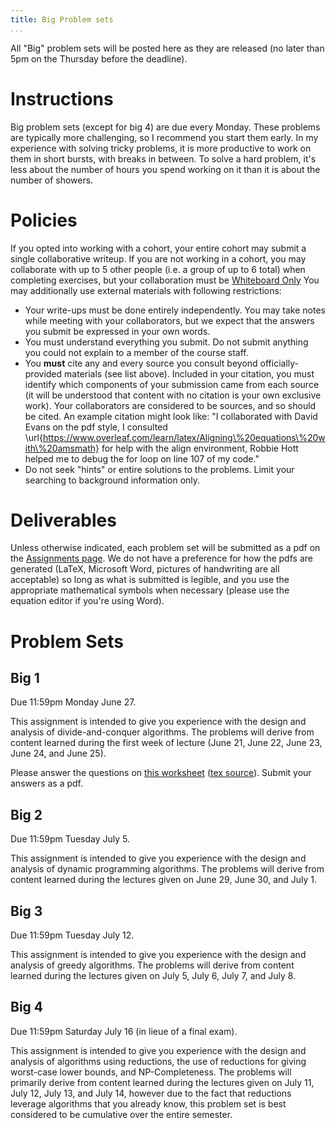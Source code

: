 ```yaml
---
title: Big Problem sets
...
```


All "Big" problem sets will be posted here as they are released (no later than 5pm on the Thursday before the deadline).

# Instructions

Big problem sets (except for big 4) are due every Monday. These problems are typically more challenging, so I recommend you start them early. In my experience with solving tricky problems, it is more productive to work on them in short bursts, with breaks in between. To solve a hard problem, it's less about the number of hours you spend working on it than it is about the number of showers.

# Policies

If you opted into working with a cohort, your entire cohort may submit a single collaborative writeup. If you are not working in a cohort, you may collaborate with up to 5 other people (i.e. a group of up to 6 total) when completing exercises, but your collaboration must be [Whiteboard Only](/syllabus.html) You may additionally use external materials with following restrictions:


- Your write-ups must be done entirely independently. You may take notes while meeting with your collaborators, but we expect that the answers you submit be expressed in your own words. 
- You must understand everything you submit. Do not submit anything you could not explain to a member of the course staff.
- You **must** cite any and every source you consult beyond officially-provided materials (see list above). Included in your citation, you must identify which components of your submission came from each source (it will be understood that content with no citation is your own exclusive work). Your collaborators are considered to be sources, and so should be cited. An example citation might look like: "I collaborated with David Evans on the pdf style, I consulted \url{https://www.overleaf.com/learn/latex/Aligning\%20equations\%20with\%20amsmath} for help with the align environment, Robbie Hott helped me to debug the for loop on line 107 of my code."
- Do not seek "hints" or entire solutions to the problems. Limit your searching to background information only.

# Deliverables

Unless otherwise indicated, each problem set will be submitted as a pdf on the [Assignments page](https://www.kytos.cs.virginia.edu/cs4102). We do not have a preference for how the pdfs are generated (LaTeX, Microsoft Word, pictures of handwriting are all acceptable) so long as what is submitted is legible, and you use the appropriate mathematical symbols when necessary (please use the equation editor if you're using Word).

# Problem Sets

## Big 1

Due 11:59pm Monday June 27.

This assignment is intended to give you experience with the design and analysis of divide-and-conquer algorithms. The problems will derive from content learned during the first week of lecture (June 21, June 22, June 23, June 24, and June 25).

Please answer the questions on [this worksheet](files/bigs/big1_blank.pdf) ([tex source](files/bigs/big1.zip)). Submit your answers as a pdf.


## Big 2

Due 11:59pm Tuesday July 5.

This assignment is intended to give you experience with the design and analysis of dynamic programming algorithms. The problems will derive from content learned during the lectures given on June 29, June 30, and July 1.



## Big 3

Due 11:59pm Tuesday July 12.

This assignment is intended to give you experience with the design and analysis of greedy algorithms. The problems will derive from content learned during the lectures given on July 5, July 6, July 7, and July 8.


## Big 4

Due 11:59pm Saturday July 16 (in lieue of a final exam).

This assignment is intended to give you experience with the design and analysis of algorithms using reductions, the use of reductions for giving worst-case lower bounds, and NP-Completeness. The problems will primarily derive from content learned during the lectures given on July 11, July 12, July 13, and July 14, however due to the fact that reductions leverage algorithms that you already know, this problem set is best considered to be cumulative over the entire semester.



